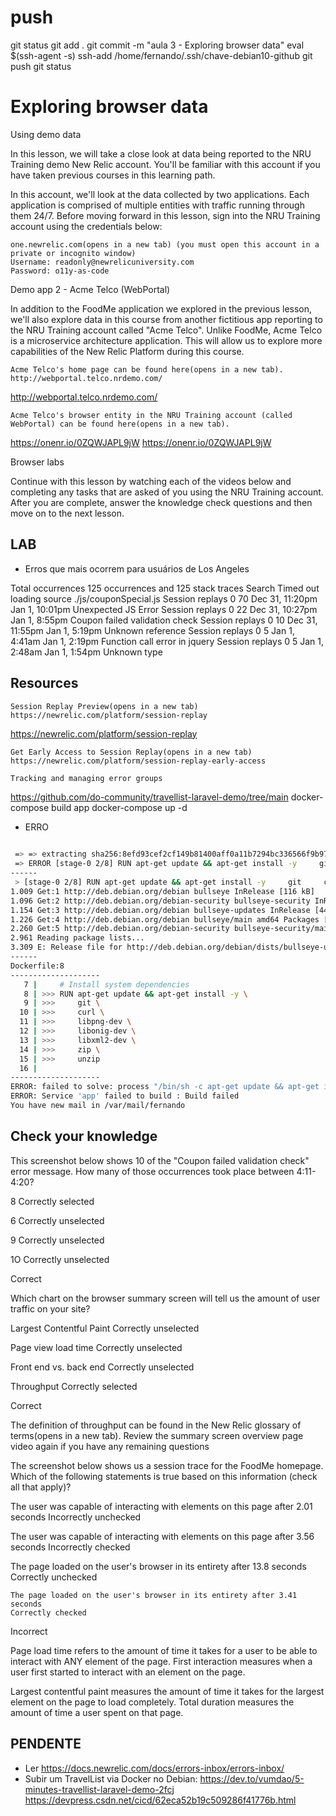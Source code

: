 
# ###################################################################################################################### 
# ###################################################################################################################### 
# ###################################################################################################################### 
#  push

git status
git add .
git commit -m "aula 3 - Exploring browser data"
eval $(ssh-agent -s)
ssh-add /home/fernando/.ssh/chave-debian10-github
git push
git status



# ###################################################################################################################### 
# ###################################################################################################################### 
# ###################################################################################################################### 
#  Exploring browser data

Using demo data

In this lesson, we will take a close look at data being reported to the NRU Training demo New Relic account. You'll be familiar with this account if you have taken previous courses in this learning path. 

In this account, we'll look at the data collected by two applications. Each application is comprised of multiple entities with traffic running through them 24/7. Before moving forward in this lesson, sign into the NRU Training account using the credentials below:

    one.newrelic.com(opens in a new tab) (you must open this account in a private or incognito window) 
    Username: readonly@newrelicuniversity.com
    Password: o11y-as-code

Demo app 2 - Acme Telco (WebPortal)

In addition to the FoodMe application we explored in the previous lesson, we'll also explore data in this course from another fictitious app reporting to the NRU Training account called "Acme Telco". Unlike FoodMe, Acme Telco is a microservice architecture application. This will allow us to explore more capabilities of the New Relic Platform during this course.  

    Acme Telco's home page can be found here(opens in a new tab).
    http://webportal.telco.nrdemo.com/
<http://webportal.telco.nrdemo.com/>

    Acme Telco's browser entity in the NRU Training account (called WebPortal) can be found here(opens in a new tab).
https://onenr.io/0ZQWJAPL9jW
<https://onenr.io/0ZQWJAPL9jW>

Browser labs

Continue with this lesson by watching each of the videos below and completing any tasks that are asked of you using the NRU Training account. After you are complete, answer the knowledge check questions and then move on to the next lesson.





## LAB

- Erros que mais ocorrem para usuários de Los Angeles

Total occurrences
125 occurrences and 125 stack traces
Search
Timed out loading source ./js/couponSpecial.js
Session replays
0
70
Dec 31, 11:20pm
Jan 1, 10:01pm
Unexpected JS Error
Session replays
0
22
Dec 31, 10:27pm
Jan 1, 8:55pm
Coupon failed validation check
Session replays
0
10
Dec 31, 11:55pm
Jan 1, 5:19pm
Unknown reference
Session replays
0
5
Jan 1, 4:41am
Jan 1, 2:19pm
Function call error in jquery
Session replays
0
5
Jan 1, 2:48am
Jan 1, 1:54pm
Unknown type






## Resources

    Session Replay Preview(opens in a new tab)
    https://newrelic.com/platform/session-replay
<https://newrelic.com/platform/session-replay>    

    Get Early Access to Session Replay(opens in a new tab)
    https://newrelic.com/platform/session-replay-early-access

    Tracking and managing error groups





https://github.com/do-community/travellist-laravel-demo/tree/main
docker-compose build app
docker-compose up -d

- ERRO

~~~~BASH
                                                                                                                                                                                             0.0s
 => => extracting sha256:8efd93cef2cf149b81400aff0a11b7294bc336566f9b97fa5e399e11a31156bd                                                                                                                                                                                                0.0s
 => ERROR [stage-0 2/8] RUN apt-get update && apt-get install -y     git     curl     libpng-dev     libonig-dev     libxml2-dev     zip     unzip                                                                                                                                       4.2s
------
 > [stage-0 2/8] RUN apt-get update && apt-get install -y     git     curl     libpng-dev     libonig-dev     libxml2-dev     zip     unzip:
1.009 Get:1 http://deb.debian.org/debian bullseye InRelease [116 kB]
1.096 Get:2 http://deb.debian.org/debian-security bullseye-security InRelease [48.4 kB]
1.154 Get:3 http://deb.debian.org/debian bullseye-updates InRelease [44.1 kB]
1.226 Get:4 http://deb.debian.org/debian bullseye/main amd64 Packages [8062 kB]
2.260 Get:5 http://deb.debian.org/debian-security bullseye-security/main amd64 Packages [263 kB]
2.961 Reading package lists...
3.309 E: Release file for http://deb.debian.org/debian/dists/bullseye-updates/InRelease is not valid yet (invalid for another 1h 28min 18s). Updates for this repository will not be applied.
------
Dockerfile:8
--------------------
   7 |     # Install system dependencies
   8 | >>> RUN apt-get update && apt-get install -y \
   9 | >>>     git \
  10 | >>>     curl \
  11 | >>>     libpng-dev \
  12 | >>>     libonig-dev \
  13 | >>>     libxml2-dev \
  14 | >>>     zip \
  15 | >>>     unzip
  16 |
--------------------
ERROR: failed to solve: process "/bin/sh -c apt-get update && apt-get install -y     git     curl     libpng-dev     libonig-dev     libxml2-dev     zip     unzip" did not complete successfully: exit code: 100
ERROR: Service 'app' failed to build : Build failed
You have new mail in /var/mail/fernando

~~~~








## Check your knowledge

This screenshot below shows 10 of the "Coupon failed validation check" error message. How many of those occurrences took place between 4:11-4:20?

8 
Correctly selected

6
Correctly unselected

9
Correctly unselected

1O
Correctly unselected

Correct





Which chart on the browser summary screen will tell us the amount of user traffic on your site?

Largest Contentful Paint
Correctly unselected

Page view load time
Correctly unselected

Front end vs. back end
Correctly unselected

Throughput
Correctly selected

Correct

The definition of throughput can be found in the New Relic glossary of terms(opens in a new tab). Review the summary screen overview page video again if you have any remaining questions




The screenshot below shows us a session trace for the FoodMe homepage. Which of the following statements is true based on this information (check all that apply)?

The user was capable of interacting with elements on this page after 2.01 seconds
Incorrectly unchecked

The user was capable of interacting with elements on this page after 3.56 seconds
Incorrectly checked

The page loaded on the user's browser in its entirety after 13.8 seconds
Correctly unchecked

    The page loaded on the user's browser in its entirety after 3.41 seconds
    Correctly checked


Incorrect

Page load time refers to the amount of time it takes for a user to be able to interact with ANY element of the page. First interaction measures when a user first started to interact with an element on the page.


Largest contentful paint measures the amount of time it takes for the largest element on the page to load completely. Total duration measures the amount of time a user spent on that page.








## PENDENTE
- Ler
https://docs.newrelic.com/docs/errors-inbox/errors-inbox/
- Subir um TravelList via Docker no Debian:
https://dev.to/vumdao/5-minutes-travellist-laravel-demo-2fcj
https://devpress.csdn.net/cicd/62eca52b19c509286f41776b.html